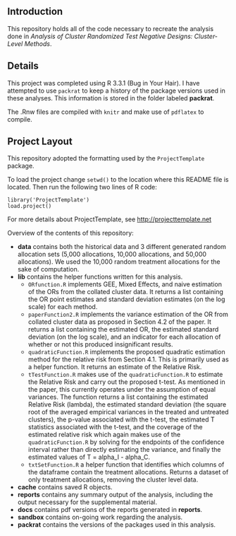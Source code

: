 ## Introduction
This repository holds all of the code necessary to recreate the analysis done in *Analysis of Cluster Randomized Test Negative Designs: Cluster-Level Methods*.

## Details
This project was completed using R 3.3.1 (Bug in Your Hair). I have attempted to use `packrat` to keep a history of the package versions used in these analyses. This information is stored in the folder labeled **packrat**. 

The .Rnw files are compiled with `knitr` and make use of `pdflatex` to compile.

## Project Layout
This repository adopted the formatting used by the `ProjectTemplate` package.

To load the project change `setwd()` to the location 
where this README file is located. Then run the following two
lines of R code:

	library('ProjectTemplate')
	load.project()

For more details about ProjectTemplate, see http://projecttemplate.net

Overview of the contents of this repository:
* **data** contains both the historical data and 3 different generated random allocation sets (5,000 allocations, 10,000 allocations, and 50,000 allocations). We used the 10,000 random treatment allocations for the sake of computation. 
* **lib** contains the helper functions written for this analysis. 
  + `ORfunction.R` implements GEE, Mixed Effects, and naive estimation of the ORs from the collated cluster data. It returns a list containing the OR point estimates and standard deviation estimates (on the log scale) for each method.
  + `paperFunction2.R` implements the variance estimation of the OR from collated cluster data as proposed in Section 4.2 of the paper. It returns a list containing the estimated OR, the estimated standard deviation (on the log scale), and an indicator for each allocation of whether or not this produced insignificant results.
  + `quadraticFunction.R` implements the proposed quadratic estimation method for the relative risk from Section 4.1. This is primarily used as a helper function. It returns an estimate of the Relative Risk.
  + `tTestFunction.R` makes use of the `quadraticFunction.R` to estimate the Relative Risk and carry out the proposed t-test. As mentioned in the paper, this currently operates under the assumption of equal variances. The function returns a list containing the estimated Relative Risk (lambda), the estimated standard deviation (the square root of the averaged empirical variances in the treated and untreated clusters), the p-value associated with the t-test, the estimated T statistics associated with the t-test, and the coverage of the estimated relative risk which again makes use of the `quadraticFunction.R` by solving for the endpoints of the confidence interval rather than directly estimating the variance, and finally the estimated values of T = alpha_I - alpha_C.
  + `txtSetFunction.R` a helper function that identifies which columns of the dataframe contain the treatment allocations. Returns a dataset of only treatment allocations, removing the cluster level data.
* **cache** contains saved R objects.
* **reports** contains any summary output of the analysis, including the output necessary for the supplemental material.
* **docs** contains pdf versions of the reports generated in **reports**.
* **sandbox** contains on-going work regarding the analysis.
* **packrat** contains the versions of the packages used in this analysis.
